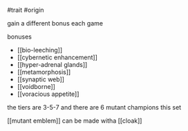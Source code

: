 #trait
#origin

gain a different bonus each game

bonuses
- [[bio-leeching]]
- [[cybernetic enhancement]]
- [[hyper-adrenal glands]]
- [[metamorphosis]]
- [[synaptic web]]
- [[voidborne]]
- [[voracious appetite]]

the tiers are 3-5-7 and there are 6 mutant champions this set

[[mutant emblem]] can be made witha [[cloak]]
